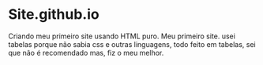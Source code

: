 # Site.github.io
Criando meu primeiro site usando HTML puro.
Meu primeiro site. usei tabelas porque não sabia css e outras linguagens, todo feito em tabelas, sei que não é recomendado mas,
fiz o meu melhor.
